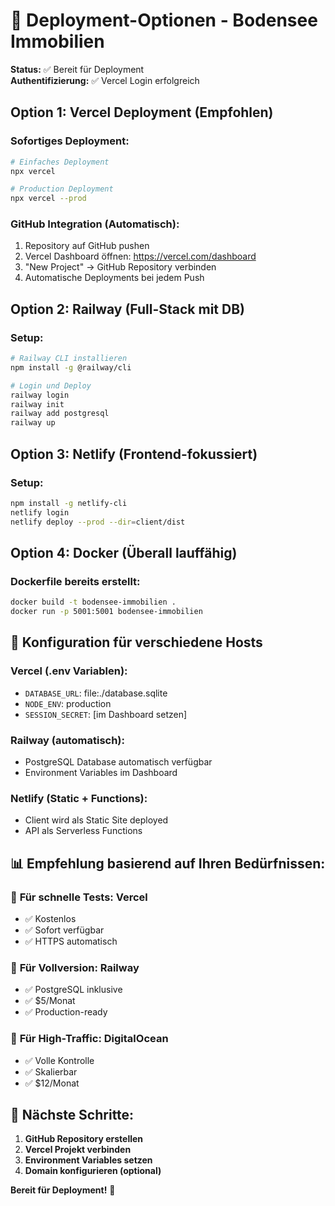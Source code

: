 # 🚀 Deployment-Optionen - Bodensee Immobilien

**Status:** ✅ Bereit für Deployment  
**Authentifizierung:** ✅ Vercel Login erfolgreich

## Option 1: Vercel Deployment (Empfohlen)

### Sofortiges Deployment:
```bash
# Einfaches Deployment
npx vercel

# Production Deployment
npx vercel --prod
```

### GitHub Integration (Automatisch):
1. Repository auf GitHub pushen
2. Vercel Dashboard öffnen: https://vercel.com/dashboard
3. "New Project" → GitHub Repository verbinden
4. Automatische Deployments bei jedem Push

## Option 2: Railway (Full-Stack mit DB)

### Setup:
```bash
# Railway CLI installieren
npm install -g @railway/cli

# Login und Deploy
railway login
railway init
railway add postgresql
railway up
```

## Option 3: Netlify (Frontend-fokussiert)

### Setup:
```bash
npm install -g netlify-cli
netlify login
netlify deploy --prod --dir=client/dist
```

## Option 4: Docker (Überall lauffähig)

### Dockerfile bereits erstellt:
```bash
docker build -t bodensee-immobilien .
docker run -p 5001:5001 bodensee-immobilien
```

## 🔧 Konfiguration für verschiedene Hosts

### Vercel (.env Variablen):
- `DATABASE_URL`: file:./database.sqlite
- `NODE_ENV`: production
- `SESSION_SECRET`: [im Dashboard setzen]

### Railway (automatisch):
- PostgreSQL Database automatisch verfügbar
- Environment Variables im Dashboard

### Netlify (Static + Functions):
- Client wird als Static Site deployed
- API als Serverless Functions

## 📊 Empfehlung basierend auf Ihren Bedürfnissen:

### 🎯 **Für schnelle Tests:** Vercel
- ✅ Kostenlos
- ✅ Sofort verfügbar
- ✅ HTTPS automatisch

### 🎯 **Für Vollversion:** Railway
- ✅ PostgreSQL inklusive
- ✅ $5/Monat
- ✅ Production-ready

### 🎯 **Für High-Traffic:** DigitalOcean
- ✅ Volle Kontrolle
- ✅ Skalierbar
- ✅ $12/Monat

## 🚀 **Nächste Schritte:**

1. **GitHub Repository erstellen**
2. **Vercel Projekt verbinden**
3. **Environment Variables setzen**
4. **Domain konfigurieren (optional)**

**Bereit für Deployment!** 🎉